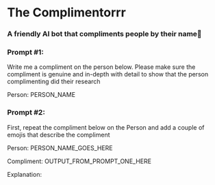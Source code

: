 # The Complimentorrr

### A friendly AI bot that compliments people by their name🤖

### Prompt #1:

Write me a compliment on the person below. Please make sure the compliment is genuine and in-depth with detail to show that the person complimenting did their research

Person: PERSON_NAME

### Prompt #2:

First, repeat the compliment below on the Person and add a couple of emojis that describe the compliment

Person: PERSON_NAME_GOES_HERE

Compliment: OUTPUT_FROM_PROMPT_ONE_HERE

Explanation: 
